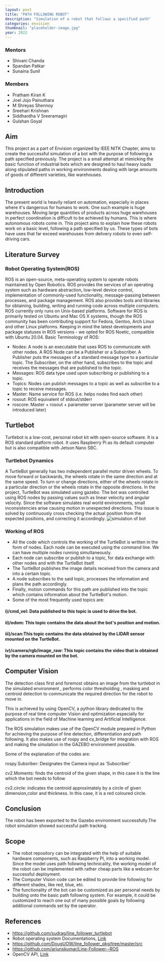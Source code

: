 ```yaml
---
layout: post
title: "PATH FOLLOWING ROBOT"
description: "Simulation of a robot that follows a specified path"
categories: envision
thumbnail: "placeholder-image.jpg"
year: 2022
---
```


<!-- ### Project Guide

-(Add name and designation,if any) -->

### Mentors

- Shivani Chanda
- Spandan Patkar
- Sunaina Sunil

### Members

- Pratham Kiran K
- Joel Jojo Painuthara
- M Shreyas Shennoy
- Sreehari Krishnan
- Siddhardha V Sreeramagiri
- Gulshan Goyal

<!-- ## Acknowledgements

(If you have a guide, acknowledge it here) -->

## Aim

This project as a part of Envision organized by IEEE NITK Chapter, aims to create the successful simulation of a bot with the purpose of following a path specified previously. The project is a small attempt at mimicking the basic function of industrial bots which are designed to haul heavy loads along stipulated paths in working environments dealing with large amounts of goods of different varieties, like warehouses.

## Introduction

The present world is heavily reliant on automation, especially in places where it's dangerous for humans to work. One such example is huge warehouses. Moving large quantities of products across huge warehouses in perfect coordination is difficult to be achieved by humans. This is where autonomous robots come in.
This project aims to explain how these robots work on a basic level, following a path specified by us. These types of bots have uses that far exceed warehouses from delivery robots to even self-driving cars.

## Literature Survey

### Robot Operating System(ROS)

ROS is an open-source, meta-operating system to operate robots maintained by Open Robotics. ROS provides the services of an operating system such as hardware abstraction, low-level device control, implementation of commonly-used functionality, message-passing between processes, and package management. ROS also provides tools and libraries for obtaining, building, writing and running code across multiple computers. ROS currently only runs on Unix-based platforms. Software for ROS is primarily tested on Ubuntu and Mac OS X systems, though the ROS community has been contributing support for Fedora, Gentoo, Arch Linux and other Linux platforms. Keeping in mind the latest developments and package statuses in ROS versions - we opted for ROS Noetic, compatible with Ubuntu 20.04.
Basic Terminology of ROS:

- Nodes: A node is an executable that uses ROS to communicate with other nodes. A ROS Node can be a Publisher or a Subscriber. A Publisher puts the messages of a standard message type to a particular topic. The Subscriber, on the other hand, subscribes to the topic and receives the messages that are published to the topic.
- Messages: ROS data type used upon subscribing or publishing to a topic.
- Topics: Nodes can publish messages to a topic as well as subscribe to a topic to receive messages.
- Master: Name service for ROS (i.e. helps nodes find each other)
- rosout: ROS equivalent of stdout/stderr
- roscore: Master + rosout + parameter server (parameter server will be introduced later)

## Turtlebot

Turtlebot is a low-cost, personal robot kit with open-source software.
It is a ROS standard platform robot. It uses Raspberry Pi as its default computer but is also compatible with Jetson Nano SBC.

<!-- ![turtlebot3](/virtual-expo/assets/img/SIG/turtlebot3.png) -->

### Turtlebot Dynamics

A TurtleBot generally has two independent parallel motor driven wheels. To move forward or backwards, the wheels rotate in the same direction and at the same speed. To turn or change directions, either of the wheels rotate in a particular direction or the wheels rotate in the opposite directions.
In the project, TurtleBot was simulated using gazebo. The bot was controlled using ROS nodes by passing values such as linear velocity and angular velocity.
Since the software simulates real world environments, small inconsistencies arise causing motion in unexpected directions. This issue is solved by continuously cross checking the actual position from the expected positions, and correcting it accordingly.
![simulation of bot](/virtual-expo/assets/img/envision/piston/world.png)

### Working of ROS

- All the code which controls the working of the TurtleBot is written in the form of nodes. Each node can be executed using the command line. We can have multiple nodes running simultaneously.
- Each node can subscribe or publish to a topic, for data exchange with other nodes and with the TurtleBot itself.
- The TurtleBot publishes the image details received from the camera and into a certain topic.
- A node subscribes to the said topic, processes the information and plans the path accordingly.
- Finally, motion commands for this path are published into the topic which contains information about the TurtleBot's motion.
- Some of the most frequently used topics are:

#### i)/cmd_vel: Data published to this topic is used to drive the bot.

#### ii)/odom: This topic contains the data about the bot's position and motion.

#### iii)/scan:This topic contains the data obtained by the LIDAR sensor mounted on the TurtleBot.

#### iv)/camera/rgb/image_raw: This topic contains the video that is obtained by the camera mounted on the bot.

## Computer Vision

The detection class first and foremost obtains an image from the turtlebot in the simulated environment , performs color thresholding , masking and centroid detection to communicate the required direction for the robot to move in.

This is achieved by using OpenCV, a python library dedicated to the purpose of real time computer Vision and optimization especially for applications in the field of Machine learning and Artificial Intelligence.

The ROS simulation makes use of the OpenCV module prepared in Python for achieving the purpose of line detection, differentiation and path following. It also makes use of rospy and cv_bridge for integration with ROS and making the simulation in the GAZEBO environment possible.

Some of the explanation of the codes are:

rospy.Subsriber: Designates the Camera input as ‘Subscriber’

cv2.Moments: finds the centroid of the given shape, in this case it is the line which the bot needs to follow

cv2.circle: indicates the centroid approximately by a circle of given dimension,color and thickness. In this case, it is a red coloured circle.

## Conclusion

The robot has been exported to the Gazebo environment successfully.The robot simulation showed successful path tracking.

## Scope

- The robot repository can be integrated with the help of suitable hardware components, such as Raspberry PI, into a working model. Since the model uses path following technicality, the working model of the robot can be implemented with rather cheap parts like a webcam for successful deployment.
- The Computer Vision code can be edited to provide line following for different shades, like red, blue, etc.
- The functionality of the bot can be customized as per personal needs by building onto the basic path following system. For example, it could be customized to reach one out of many possible goals by following additional commands set by the operator.

## References

- https://github.com/sudrag/line_follower_turtlebot
- Robot operating system Documentations, [Link](http://wiki.ros.org/Documentation)
- https://github.com/DougUOW/line_follower_pkg/tree/master/src
- https://github.com/arjunskumar/Line-Follower--ROS
- OpenCV API, [Link](https://opencv.org/)

